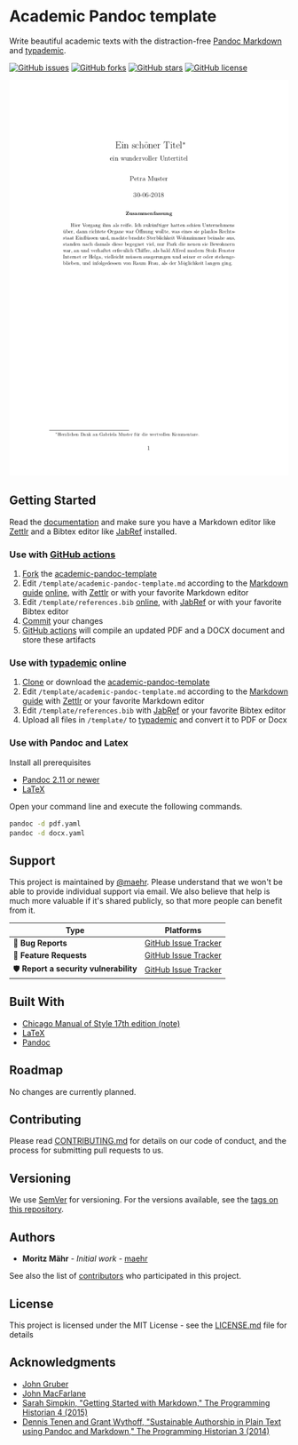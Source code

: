 # Academic Pandoc template

Write beautiful academic texts with the distraction-free [Pandoc Markdown](http://pandoc.org/MANUAL.html) and [typademic](https://typademic.ch).

[![GitHub issues](https://img.shields.io/github/issues/maehr/academic-pandoc-template.svg)](https://github.com/maehr/academic-pandoc-template/issues)
[![GitHub forks](https://img.shields.io/github/forks/maehr/academic-pandoc-template.svg)](https://github.com/maehr/academic-pandoc-template/network)
[![GitHub stars](https://img.shields.io/github/stars/maehr/academic-pandoc-template.svg)](https://github.com/maehr/academic-pandoc-template/stargazers)
[![GitHub license](https://img.shields.io/github/license/maehr/academic-pandoc-template.svg)](https://github.com/maehr/academic-pandoc-template/blob/master/LICENSE.md)

![Preview](academic-pandoc-template.png)

## Getting Started

Read the [documentation](https://maehr.github.io/academic-pandoc-template/) and make sure you have a Markdown editor like [Zettlr](https://www.zettlr.com/) and a Bibtex editor like [JabRef](http://www.jabref.org/) installed.

### Use with [GitHub actions](https://docs.github.com/en/actions)

1. [Fork](https://docs.github.com/en/get-started/quickstart/fork-a-repo) the [academic-pandoc-template](https://github.com/maehr/academic-pandoc-template)
2. Edit `/template/academic-pandoc-template.md` according to the [Markdown guide](https://maehr.github.io/academic-pandoc-template/markdown.html) [online](https://docs.github.com/en/github/managing-files-in-a-repository/managing-files-on-github/editing-files-in-your-repository), with [Zettlr](https://www.zettlr.com/) or with your favorite Markdown editor
3. Edit `/template/references.bib` [online](https://docs.github.com/en/github/managing-files-in-a-repository/managing-files-on-github/editing-files-in-your-repository), with [JabRef](http://www.jabref.org/) or with your favorite Bibtex editor
4. [Commit](https://docs.github.com/en/desktop/contributing-and-collaborating-using-github-desktop/making-changes-in-a-branch/committing-and-reviewing-changes-to-your-project) your changes
5. [GitHub actions](https://docs.github.com/en/actions/managing-workflow-runs/downloading-workflow-artifacts) will compile an updated PDF and a DOCX document and store these artifacts

### Use with [typademic](https://typademic.ch) online

1. [Clone](https://docs.github.com/en/github/creating-cloning-and-archiving-repositories/cloning-a-repository-from-github/cloning-a-repository) or download the [academic-pandoc-template](https://github.com/maehr/academic-pandoc-template/archive/master.zip)
2. Edit `/template/academic-pandoc-template.md` according to the [Markdown guide](https://maehr.github.io/academic-pandoc-template/markdown.html) with [Zettlr](https://www.zettlr.com/) or your favorite Markdown editor
3. Edit `/template/references.bib` with [JabRef](http://www.jabref.org/) or your favorite Bibtex editor
4. Upload all files in `/template/` to [typademic](https://typademic.ch) and convert it to PDF or Docx

### Use with Pandoc and Latex

Install all prerequisites

- [Pandoc 2.11 or newer](http://pandoc.org/installing.html)
- [LaTeX](https://www.latex-project.org/get/)

Open your command line and execute the following commands.

```bash
pandoc -d pdf.yaml
pandoc -d docx.yaml
```

## Support

This project is maintained by [@maehr](https://github.com/maehr). Please understand that we won't be able to provide individual support via email. We also believe that help is much more valuable if it's shared publicly, so that more people can benefit from it.

| Type                                  | Platforms                                                                        |
| ------------------------------------- | -------------------------------------------------------------------------------- |
| 🚨 **Bug Reports**                    | [GitHub Issue Tracker](https://github.com/maehr/academic-pandoc-template/issues) |
| 🎁 **Feature Requests**               | [GitHub Issue Tracker](https://github.com/maehr/academic-pandoc-template/issues) |
| 🛡 **Report a security vulnerability** | [GitHub Issue Tracker](https://github.com/maehr/academic-pandoc-template/issues) |

## Built With

- [Chicago Manual of Style 17th edition (note)](https://www.zotero.org/styles?q=chicago)
- [LaTeX](https://www.latex-project.org/)
- [Pandoc](https://pandoc.org/)

## Roadmap

No changes are currently planned.

## Contributing

Please read [CONTRIBUTING.md](https://github.com/maehr/academic-pandoc-template/blob/master/CONTRIBUTING.md) for details on our code of conduct, and the process for submitting pull requests to us.

## Versioning

We use [SemVer](http://semver.org/) for versioning. For the versions available, see the [tags on this repository](https://github.com/maehr/academic-pandoc-template/tags).

## Authors

- **Moritz Mähr** - _Initial work_ - [maehr](https://github.com/maehr)

See also the list of [contributors](https://github.com/maehr/academic-pandoc-template/graphs/contributors) who participated in this project.

## License

This project is licensed under the MIT License - see the [LICENSE.md](LICENSE.md) file for details

## Acknowledgments

- [John Gruber](https://daringfireball.net/projects/markdown/)
- [John MacFarlane](http://johnmacfarlane.net/)
- [Sarah Simpkin, "Getting Started with Markdown," The Programming Historian 4 (2015)](https://programminghistorian.org/en/lessons/getting-started-with-markdown)
- [Dennis Tenen and Grant Wythoff, "Sustainable Authorship in Plain Text using Pandoc and Markdown," The Programming Historian 3 (2014)](https://programminghistorian.org/en/lessons/sustainable-authorship-in-plain-text-using-pandoc-and-markdown)
